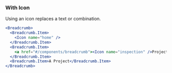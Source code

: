 <demo>

### With Icon

Using an icon replaces a text or combination.

```jsx live
<Breadcrumb>
  <Breadcrumb.Item>
    <Icon name="home" />
  </Breadcrumb.Item>
  <Breadcrumb.Item>
    <a href="#/components/breadcrumb"><Icon name="inspection" />Project List</a>
  </Breadcrumb.Item>
  <Breadcrumb.Item>A Project</Breadcrumb.Item>
</Breadcrumb>
```

</demo>
